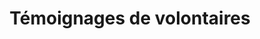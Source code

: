 ---
enable: true
title: "Témoignages de volontaires"
description: "Nous sommes à la recherche de volontaires."

# Testimonials
testimonials:
  - name: "Anne"
    designation: "Volontaire activités de loisir"
    avatar: false
    content: "Passer du temps avec eux est un moment privilégié, parfois avec des moments plus difficiles, souvent fatiguant mais toujours gratifiant d’être témoin de leur plaisir, de les voir évoluer, grandir. C’est aussi l’occasion de partager des moments avec d’autres volontaires motivé.es par le même esprit. En bref, Oxybulle c’est une magnifique aventure humaine !"
  - name: "Isabelle"
    designation: "Volontaire soutien scolaire"
    avatar: false
    content: "Pour moi, être volontaire d’Oxybulle, c’est prendre quelques heures par semaine pour un moment qui fait sens avec des enfants"
  - name: "François"
    designation: "Volontaire activités de loisir"
    avatar: false
    content: "Pour moi, m'engager dans Oxybulle c'est donner du sens à mes actes, agir au quotidien pour un avenir plus radieux au profit de ceux qui m'entourent. De plus passer du temps avec les enfants, c'est un véritable retour dans l'aventure et la découverte. Ça n'a pas de prix !"
  - name: "Une volontaire"
    designation: "Activité de loisir"
    avatar: false
    content: "Nicolas est super content parce qu'il voit un chien à l'arrière de la voiture que nous suivons, mieux il en aperçoit deux. Malheureusement la voiture change de direction et il voudrait que je tourne et poursuive la voiture aux chiens. Isabelle (sa petite sœur) comprenant que ce n'est pas possible console Nicolas: - tu sais bien que l'important ce n'est pas de les suivre mais que tu les aies vus."	
  - name: "Un volontaire"
    designation: "Soutien scolaire"
    avatar: false
    content: "Joël rechignait à travailler disant qu'il avait déjà tout fait mais je l'ai persuadé de revoir ses verbes et faire la dictée à préparer. Finalement, tout s'est fait sans problème. Après, nous avons parlé, je lui ai dit que mon papa avait fait la guerre et avait été prisonnier des Allemands, nous avons fait une petite leçon d'histoire. Joël se montre toujours très intéressé."
  - name: "Une volontaire"
    designation: "Activité de loisir"
    avatar: false
    content: "Juste le temps de se faire maquiller en reine des neige, clown, fée ou … et c’est le début du bal folk. Kevin est un danseur infatigable, Léa aussi. Cassis et Victor sont plutôt observateurs. À la question ´qu’est-ce que vous avez préféré ?’ La réponse est ‘tout’."
  - name: "Oxybulle"
    designation: "Volontariat"
    avatar: false
    content: "Vous vous reconnaissez dans l’un de ces profils ? Vous avez envie de partager un peu de votre temps avec des jeunes pour qui cela compte ? De les accompagner sur un bout de leur chemin ? Rejoignez-nous (menu - nous soutenir)"

# don't create a separate page
_build:
  render: "never"
---